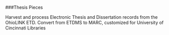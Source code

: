 ###Thesis Pieces

Harvest and process Electronic Thesis and Dissertation records from the OhioLINK ETD. Convert from ETDMS to MARC, customized for University of Cincinnati Libraries
